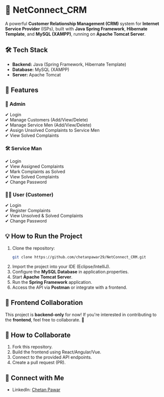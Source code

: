 # 🚀 NetConnect_CRM  
A powerful **Customer Relationship Management (CRM)** system for **Internet Service Provider** (ISPs), built with **Java Spring Framework**, **Hibernate Template**, and **MySQL (XAMPP)**, running on **Apache Tomcat Server**.  

## 🛠 Tech Stack  
- **Backend:** Java (Spring Framework, Hibernate Template)  
- **Database:** MySQL (XAMPP)  
- **Server:** Apache Tomcat  

## 📌 Features  
### 👑 Admin  
✔ Login  
✔ Manage Customers (Add/View/Delete)  
✔ Manage Service Men (Add/View/Delete)  
✔ Assign Unsolved Complaints to Service Men  
✔ View Solved Complaints  

### 🛠 Service Man  
✔ Login  
✔ View Assigned Complaints  
✔ Mark Complaints as Solved  
✔ View Solved Complaints  
✔ Change Password  

### 🧑‍💻 User (Customer)  
✔ Login  
✔ Register Complaints  
✔ View Unsolved & Solved Complaints  
✔ Change Password  

## 💡 How to Run the Project  
1. Clone the repository:  
   ```bash
   git clone https://github.com/chetanpawar29/NetConnect_CRM.git
2. Import the project into your IDE (Eclipse/IntelliJ).
3. Configure the **MySQL Database** in application.properties.
4. Start **Apache Tomcat Server**.
5. Run the **Spring Framework** application.
6. Access the API via **Postman** or integrate with a frontend.

## 🎨 Frontend Collaboration
This project is **backend-only** for now!
If you're interested in contributing to the **frontend**, feel free to collaborate. 🚀

## 🤝 How to Collaborate
1. Fork this repository.
2. Build the frontend using React/Angular/Vue.
3. Connect to the provided API endpoints.
4. Create a pull request (PR).

## 🔗 Connect with Me
- LinkedIn: [Chetan Pawar](https://www.linkedin.com/in/chetan-pawar29/)
